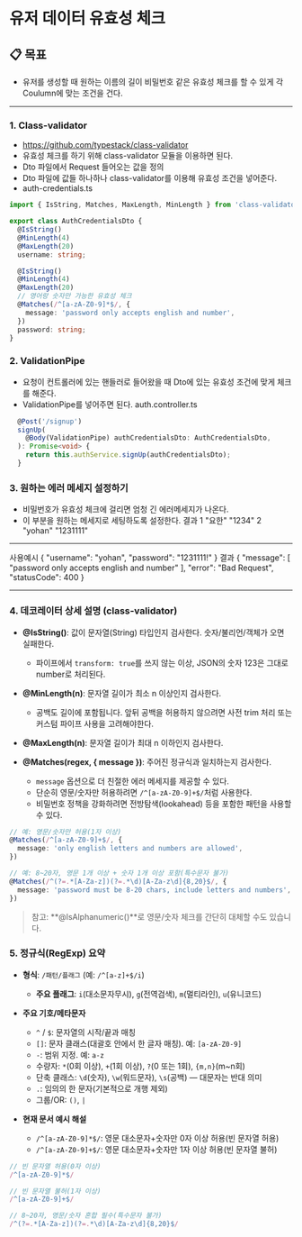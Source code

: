 # 유저 데이터 유효성 체크

## 📋 목표

- 유저를 생성할 때 원하는 이름의 길이 비밀번호 같은 유효성 체크를 할 수 있게 각 Coulumn에 맞는 조건을 건다.

---

### 1. Class-validator

- https://github.com/typestack/class-validator
- 유효성 체크를 하기 위해 class-validator 모듈을 이용하면 된다.
- Dto 파일에서 Request 들어오는 값을 정의
- Dto 파일에 값들 하나하나 class-validator를 이용해 유효성 조건을 넣어준다.
- auth-credentials.ts

```ts
import { IsString, Matches, MaxLength, MinLength } from 'class-validator';

export class AuthCredentialsDto {
  @IsString()
  @MinLength(4)
  @MaxLength(20)
  username: string;

  @IsString()
  @MinLength(4)
  @MaxLength(20)
  // 영어랑 숫자만 가능한 유효성 체크
  @Matches(/^[a-zA-Z0-9]*$/, {
    message: 'password only accepts english and number',
  })
  password: string;
}
```

### 2. ValidationPipe

- 요청이 컨트롤러에 있는 핸들러로 들어왔을 때 Dto에 있는 유효성 조건에 맞게 체크를 해준다.
- ValidationPipe를 넣어주면 된다.
  auth.controller.ts

```ts
  @Post('/signup')
  signUp(
    @Body(ValidationPipe) authCredentialsDto: AuthCredentialsDto,
  ): Promise<void> {
    return this.authService.signUp(authCredentialsDto);
  }
```

### 3. 원하는 에러 메세지 설정하기

- 비밀번호가 유효성 체크에 걸리면 엄청 긴 에러메세지가 나온다.
- 이 부분을 원하는 메세지로 세팅하도록 설정한다.
  결과
  1 "요한" "1234"
  2 "yohan" "1231111"

---

사용예시
{
"username": "yohan",
"password": "1231111!"
}
결과
{
"message": [
"password only accepts english and number"
],
"error": "Bad Request",
"statusCode": 400
}

---

### 4. 데코레이터 상세 설명 (class-validator)

- **@IsString()**: 값이 문자열(String) 타입인지 검사한다. 숫자/불리언/객체가 오면 실패한다.
  - 파이프에서 `transform: true`를 쓰지 않는 이상, JSON의 숫자 123은 그대로 number로 처리된다.

- **@MinLength(n)**: 문자열 길이가 최소 n 이상인지 검사한다.
  - 공백도 길이에 포함됩니다. 앞뒤 공백을 허용하지 않으려면 사전 trim 처리 또는 커스텀 파이프 사용을 고려해야한다.

- **@MaxLength(n)**: 문자열 길이가 최대 n 이하인지 검사한다.

- **@Matches(regex, { message })**: 주어진 정규식과 일치하는지 검사한다.
  - `message` 옵션으로 더 친절한 에러 메세지를 제공할 수 있다.
  - 단순히 영문/숫자만 허용하려면 `/^[a-zA-Z0-9]+$/`처럼 사용한다.
  - 비밀번호 정책을 강화하려면 전방탐색(lookahead) 등을 포함한 패턴을 사용할 수 있다.

```ts
// 예: 영문/숫자만 허용(1자 이상)
@Matches(/^[a-zA-Z0-9]+$/, {
  message: 'only english letters and numbers are allowed',
})

// 예: 8~20자, 영문 1개 이상 + 숫자 1개 이상 포함(특수문자 불가)
@Matches(/^(?=.*[A-Za-z])(?=.*\d)[A-Za-z\d]{8,20}$/, {
  message: 'password must be 8-20 chars, include letters and numbers',
})
```

> 참고: **@IsAlphanumeric()**로 영문/숫자 체크를 간단히 대체할 수도 있습니다.

### 5. 정규식(RegExp) 요약

- **형식**: `/패턴/플래그` (예: `/^[a-z]+$/i`)
  - **주요 플래그**: `i`(대소문자무시), `g`(전역검색), `m`(멀티라인), `u`(유니코드)

- **주요 기호/메타문자**
  - `^` / `$`: 문자열의 시작/끝과 매칭
  - `[]`: 문자 클래스(대괄호 안에서 한 글자 매칭). 예: `[a-zA-Z0-9]`
  - `-`: 범위 지정. 예: `a-z`
  - 수량자: `*`(0회 이상), `+`(1회 이상), `?`(0 또는 1회), `{m,n}`(m~n회)
  - 단축 클래스: `\d`(숫자), `\w`(워드문자), `\s`(공백) — 대문자는 반대 의미
  - `.`: 임의의 한 문자(기본적으로 개행 제외)
  - 그룹/OR: `()`, `|`

- **현재 문서 예시 해설**
  - `/^[a-zA-Z0-9]*$/`: 영문 대소문자+숫자만 0자 이상 허용(빈 문자열 허용)
  - `/^[a-zA-Z0-9]+$/`: 영문 대소문자+숫자만 1자 이상 허용(빈 문자열 불허)

```ts
// 빈 문자열 허용(0자 이상)
/^[a-zA-Z0-9]*$/

// 빈 문자열 불허(1자 이상)
/^[a-zA-Z0-9]+$/

// 8~20자, 영문/숫자 혼합 필수(특수문자 불가)
/^(?=.*[A-Za-z])(?=.*\d)[A-Za-z\d]{8,20}$/
```
